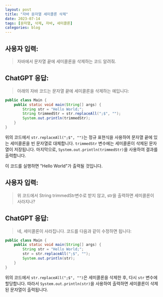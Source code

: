 ```yaml
---
layout: post
title: "자바 문자열 세미콜론 삭제"
date: 2023-07-14
tags: [문자열, 삭제, 자바, 세미콜론]
categories: blog
---
```


## 사용자 입력:
> 자바에서 문자열 끝에 세미콜론을 삭제하는 코드 알려줘.

## ChatGPT 응답:
> 아래의 자바 코드는 문자열 끝에 세미콜론을 삭제하는 예입니다:

```java
public class Main {
    public static void main(String[] args) {
        String str = "Hello World;";
        String trimmedStr = str.replaceAll(";$", "");
        System.out.println(trimmedStr);
    }
}
```

위의 코드에서 `str.replaceAll(";$", "")`는 정규 표현식을 사용하여 문자열 끝에 있는 세미콜론을 빈 문자열로 대체합니다. `trimmedStr` 변수에는 세미콜론이 삭제된 문자열이 저장됩니다. 마지막으로, `System.out.println(trimmedStr)`을 사용하여 결과를 출력합니다.

이 코드를 실행하면 "Hello World"가 출력될 것입니다.

## 사용자 입력:
> 위 코드에서 String trimmedStr변수로 받지 않고, str을 출력하면 세미콜론이 사라지나?

## ChatGPT 응답:
> 네, 세미콜론이 사라집니다. 코드를 다음과 같이 수정하면 됩니다:

```java
public class Main {
    public static void main(String[] args) {
        String str = "Hello World;";
        str = str.replaceAll(";$", "");
        System.out.println(str);
    }
}
```

위의 코드에서 `str.replaceAll(";$", "")`은 세미콜론을 삭제한 후, 다시 `str` 변수에 할당합니다. 따라서 `System.out.println(str)`을 사용하여 출력하면 세미콜론이 삭제된 문자열이 출력됩니다.

